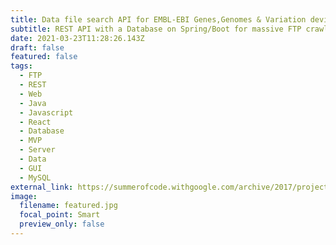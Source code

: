```yaml
---
title: Data file search API for EMBL-EBI Genes,Genomes & Variation devision
subtitle: REST API with a Database on Spring/Boot for massive FTP crawling
date: 2021-03-23T11:28:26.143Z
draft: false
featured: false
tags:
  - FTP
  - REST
  - Web
  - Java
  - Javascript
  - React
  - Database
  - MVP
  - Server
  - Data
  - GUI
  - MySQL
external_link: https://summerofcode.withgoogle.com/archive/2017/projects/4741862938116096/
image:
  filename: featured.jpg
  focal_point: Smart
  preview_only: false
---
```

